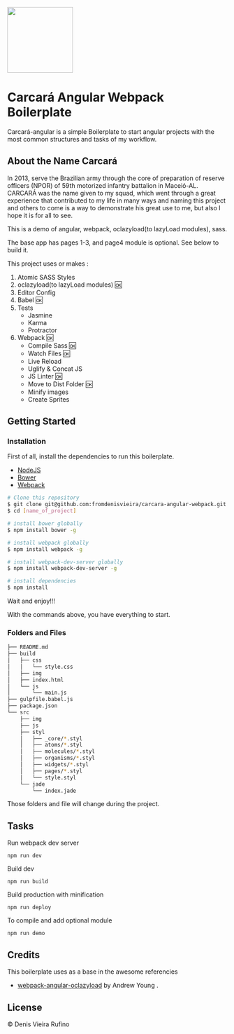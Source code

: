 
<p>
  <img src="https://github.com/fromdenisvieira/carcara-angular/blob/master/carcara.jpg" width="150">
</p>

# Carcará Angular Webpack Boilerplate

Carcará-angular is a simple Boilerplate to start angular projects with the most common structures and tasks of my workflow.

## About the Name Carcará
In 2013, serve the Brazilian army through the core of preparation of reserve officers (NPOR) of 59th motorized infantry battalion in Maceió-AL. CARCARÁ was the name given to my squad, which went through a great experience that contributed to my life in many ways and naming this project and others to come is a way to demonstrate his great use to me, but also I hope it is for all to see.


This is a demo of angular, webpack, oclazyload(to lazyLoad modules), sass.

The base app has pages 1-3, and page4 module is optional.  See below to build it.

This project uses or makes :

1. Atomic SASS Styles
2. oclazyload(to lazyLoad modules) :ok:
3. Editor Config
4. Babel :ok:
5. Tests
   * Jasmine
   * Karma
   * Protractor
4. Webpack :ok:
   * Compile Sass :ok:
   * Watch Files :ok:
   * Live Reload
   * Uglify & Concat JS
   * JS Linter :ok:
   * Move to Dist Folder :ok:
   * Minify images
   * Create Sprites

## Getting Started

### Installation

First of all, install the dependencies to run this boilerplate.

- [NodeJS](http://nodejs.org/)
- [Bower](http://bower.io/)
- [Webpack](https://webpack.github.io/)


```sh
# Clone this repository
$ git clone git@github.com:fromdenisvieira/carcara-angular-webpack.git [name_of_project]
$ cd [name_of_project]

# install bower globally
$ npm install bower -g

# install webpack globally
$ npm install webpack -g

# install webpack-dev-server globally
$ npm install webpack-dev-server -g

# install dependencies
$ npm install

```
Wait and enjoy!!!

With the commands above, you have everything to start.

### Folders and Files

```sh
├── README.md
├── build
│   ├── css
│   │   └── style.css
│   ├── img
│   ├── index.html
│   └── js
│       └── main.js
├── gulpfile.babel.js
├── package.json
└── src
    ├── img
    ├── js
    ├── styl
    │   ├── _core/*.styl
    │   ├── atoms/*.styl
    │   ├── molecules/*.styl
    │   ├── organisms/*.styl
    │   ├── widgets/*.styl
    │   ├── pages/*.styl
    │   └── style.styl
    └── jade
        └── index.jade
```

Those folders and file will change during the project.

## Tasks

Run webpack dev server

```
npm run dev
```

Build dev

```
npm run build
```

Build production with minification

```
npm run deploy
```

To compile and add optional module
```
npm run demo

```

## Credits

This boilerplate uses as a base in the awesome referencies
- [webpack-angular-oclazyload](https://github.com/ay13/webpack-angular-oclazyload) by Andrew Young .


## License

© Denis Vieira Rufino


<!--Simple, not?-->

<!--###To development-->

<!--Run-->

<!--```-->
<!--Gulp server-->
<!--```-->

<!--And work normally... When finish your work the `dist` folder already exists and is solemnly send to production!-->
